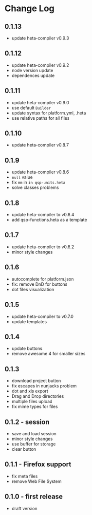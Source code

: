 # Change Log

## 0.1.13

- update heta-compiler v0.9.3

## 0.1.12

- update heta-compiler v0.9.2
- node version update
- dependences update

## 0.1.11

- update heta-compiler v0.9.0
- use default `Builder`
- update syntax for platform.yml, .heta
- use relative paths for all files

## 0.1.10

- update heta-compiler v0.8.7

## 0.1.9

- update heta-compiler v0.8.6
- `null` value
- fix `mm` in `in qsp-units.heta`
- solve classes problems

## 0.1.8

- update heta-compiler to v0.8.4
- add qsp-functions.heta as a template

## 0.1.7

- update heta-compiler to v0.8.2
- minor style changes

## 0.1.6

- autocomplete for platform.json
- fix: remove DnD for buttons
- dot files visualization

## 0.1.5

- update heta-compiler to v0.7.0
- update templates

## 0.1.4

- update buttons
- remove awesome 4 for smaller sizes

## 0.1.3

- download project button
- fix escapes in nunjacks problem
- dot and xls export
- Drag and Drop directories
- multiple files upload
- fix mime types for files

## 0.1.2 - session

- save and load session
- minor style changes
- use buffer for storage
- clear button

## 0.1.1 - Firefox support

- fix meta files
- remove Web File System

## 0.1.0 - first release

- draft version

